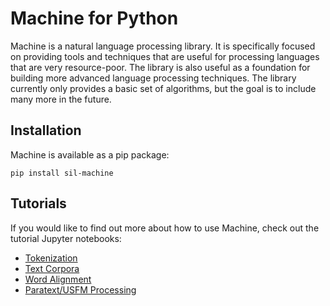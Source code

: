# Machine for Python

Machine is a natural language processing library. It is specifically focused on providing tools and techniques that are useful for processing languages that are very resource-poor. The library is also useful as a foundation for building more advanced language processing techniques. The library currently only provides a basic set of algorithms, but the goal is to include many more in the future.

## Installation

Machine is available as a pip package:

```
pip install sil-machine
```

## Tutorials

If you would like to find out more about how to use Machine, check out the tutorial Jupyter notebooks:

- [Tokenization](https://githubtocolab.com/sillsdev/machine.py/blob/main/samples/tokenization.ipynb)
- [Text Corpora](https://githubtocolab.com/sillsdev/machine.py/blob/main/samples/corpora.ipynb)
- [Word Alignment](https://githubtocolab.com/sillsdev/machine.py/blob/main/samples/word_alignment.ipynb)
- [Paratext/USFM Processing](https://githubtocolab.com/sillsdev/machine.py/blob/main/samples/paratext_usfm.ipynb)
